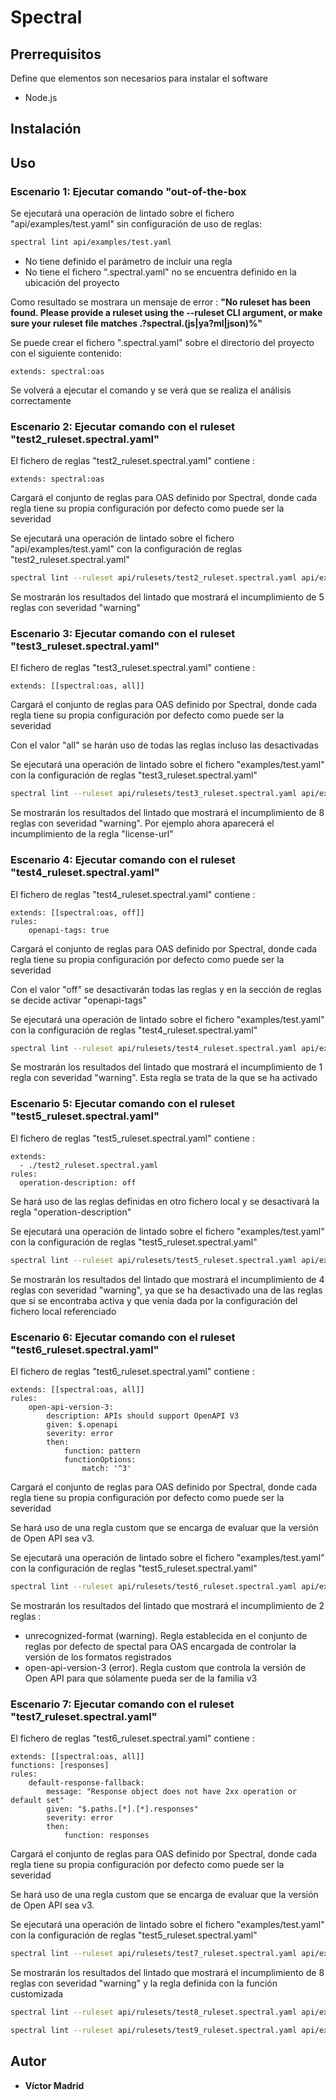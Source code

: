 # Spectral



## Prerrequisitos

Define que elementos son necesarios para instalar el software

* Node.js



## Instalación


## Uso





### Escenario 1: Ejecutar comando "out-of-the-box

Se ejecutará una operación de lintado sobre el fichero "api/examples/test.yaml" sin configuración de uso de reglas:

```bash
spectral lint api/examples/test.yaml
```

* No tiene definido el parámetro de incluir una regla
* No tiene el fichero ".spectral.yaml" no se encuentra definido en la ubicación del proyecto

Como resultado se mostrara un mensaje de error : **"No ruleset has been found. Please provide a ruleset using the --ruleset CLI argument, or make sure your ruleset file matches .?spectral.(js|ya?ml|json)%"**

Se puede crear el fichero ".spectral.yaml" sobre el directorio del proyecto con el siguiente contenido:

```
extends: spectral:oas
```

Se volverá a ejecutar el comando y se verá que se realiza el análisis correctamente





### Escenario 2: Ejecutar comando con el ruleset "test2_ruleset.spectral.yaml"

El fichero de reglas "test2_ruleset.spectral.yaml" contiene :

```
extends: spectral:oas
```

Cargará el conjunto de reglas para OAS definido por Spectral, donde cada regla tiene su propia configuración por defecto como puede ser la severidad


Se ejecutará una operación de lintado sobre el fichero "api/examples/test.yaml" con la configuración de reglas "test2_ruleset.spectral.yaml"

```bash
spectral lint --ruleset api/rulesets/test2_ruleset.spectral.yaml api/examples/test.yaml
```

Se mostrarán los resultados del lintado que mostrará el incumplimiento de 5 reglas con severidad "warning"





### Escenario 3: Ejecutar comando con el ruleset "test3_ruleset.spectral.yaml"

El fichero de reglas "test3_ruleset.spectral.yaml" contiene :

```
extends: [[spectral:oas, all]]
```

Cargará el conjunto de reglas para OAS definido por Spectral, donde cada regla tiene su propia configuración por defecto como puede ser la severidad

Con el valor "all" se harán uso de todas las reglas incluso las desactivadas


Se ejecutará una operación de lintado sobre el fichero "examples/test.yaml" con la configuración de reglas "test3_ruleset.spectral.yaml"

```bash
spectral lint --ruleset api/rulesets/test3_ruleset.spectral.yaml api/examples/test.yaml
```

Se mostrarán los resultados del lintado que mostrará el incumplimiento de 8 reglas con severidad "warning". Por ejemplo ahora aparecerá el incumplimiento de la regla "license-url"





### Escenario 4: Ejecutar comando con el ruleset "test4_ruleset.spectral.yaml"

El fichero de reglas "test4_ruleset.spectral.yaml" contiene :

```
extends: [[spectral:oas, off]]
rules:
    openapi-tags: true
```

Cargará el conjunto de reglas para OAS definido por Spectral, donde cada regla tiene su propia configuración por defecto como puede ser la severidad

Con el valor "off" se desactivarán todas las reglas y en la sección de reglas se decide activar "openapi-tags"

Se ejecutará una operación de lintado sobre el fichero "examples/test.yaml" con la configuración de reglas "test4_ruleset.spectral.yaml"

```bash
spectral lint --ruleset api/rulesets/test4_ruleset.spectral.yaml api/examples/test.yaml
```

Se mostrarán los resultados del lintado que mostrará el incumplimiento de 1 regla con severidad "warning". Esta regla se trata de la que se ha activado





### Escenario 5: Ejecutar comando con el ruleset "test5_ruleset.spectral.yaml"

El fichero de reglas "test5_ruleset.spectral.yaml" contiene :

```
extends:
  - ./test2_ruleset.spectral.yaml
rules:
  operation-description: off
```

Se hará uso de las reglas definidas en otro fichero local y se desactivará la regla "operation-description"

Se ejecutará una operación de lintado sobre el fichero "examples/test.yaml" con la configuración de reglas "test5_ruleset.spectral.yaml"

```bash
spectral lint --ruleset api/rulesets/test5_ruleset.spectral.yaml api/examples/test.yaml
```

Se mostrarán los resultados del lintado que mostrará el incumplimiento de 4 reglas con severidad "warning", ya que se ha desactivado una de las reglas que si se encontraba activa y que venía dada por la configuración del fichero local referenciado





### Escenario 6: Ejecutar comando con el ruleset "test6_ruleset.spectral.yaml"

El fichero de reglas "test6_ruleset.spectral.yaml" contiene :

```
extends: [[spectral:oas, all]]
rules:
    open-api-version-3:
        description: APIs should support OpenAPI V3
        given: $.openapi
        severity: error
        then:
            function: pattern
            functionOptions:
                match: '^3'
```

Cargará el conjunto de reglas para OAS definido por Spectral, donde cada regla tiene su propia configuración por defecto como puede ser la severidad

Se hará uso de una regla custom que se encarga de evaluar que la versión de Open API sea v3.

Se ejecutará una operación de lintado sobre el fichero "examples/test.yaml" con la configuración de reglas "test5_ruleset.spectral.yaml"

```bash
spectral lint --ruleset api/rulesets/test6_ruleset.spectral.yaml api/examples/test2.yaml
```

Se mostrarán los resultados del lintado que mostrará el incumplimiento de 2 reglas :

* unrecognized-format (warning). Regla establecida en el conjunto de reglas por defecto de spectal para OAS encargada de controlar la versión de los formatos registrados
* open-api-version-3 (error). Regla custom que controla la versión de Open API para que sólamente pueda ser de la familia v3






### Escenario 7: Ejecutar comando con el ruleset "test7_ruleset.spectral.yaml"

El fichero de reglas "test6_ruleset.spectral.yaml" contiene :

```
extends: [[spectral:oas, all]]
functions: [responses]
rules:
    default-response-fallback:
        message: "Response object does not have 2xx operation or default set"
        given: "$.paths.[*].[*].responses"
        severity: error
        then:
            function: responses
```

Cargará el conjunto de reglas para OAS definido por Spectral, donde cada regla tiene su propia configuración por defecto como puede ser la severidad

Se hará uso de una regla custom que se encarga de evaluar que la versión de Open API sea v3.

Se ejecutará una operación de lintado sobre el fichero "examples/test.yaml" con la configuración de reglas "test5_ruleset.spectral.yaml"

```bash
spectral lint --ruleset api/rulesets/test7_ruleset.spectral.yaml api/examples/test3.yaml
```

Se mostrarán los resultados del lintado que mostrará el incumplimiento de 8 reglas con severidad "warning" y la regla definida con la función customizada



```bash
spectral lint --ruleset api/rulesets/test8_ruleset.spectral.yaml api/examples/test.yaml
```

```bash
spectral lint --ruleset api/rulesets/test9_ruleset.spectral.yaml api/examples/test.yaml
```



## Autor

* **Víctor Madrid**